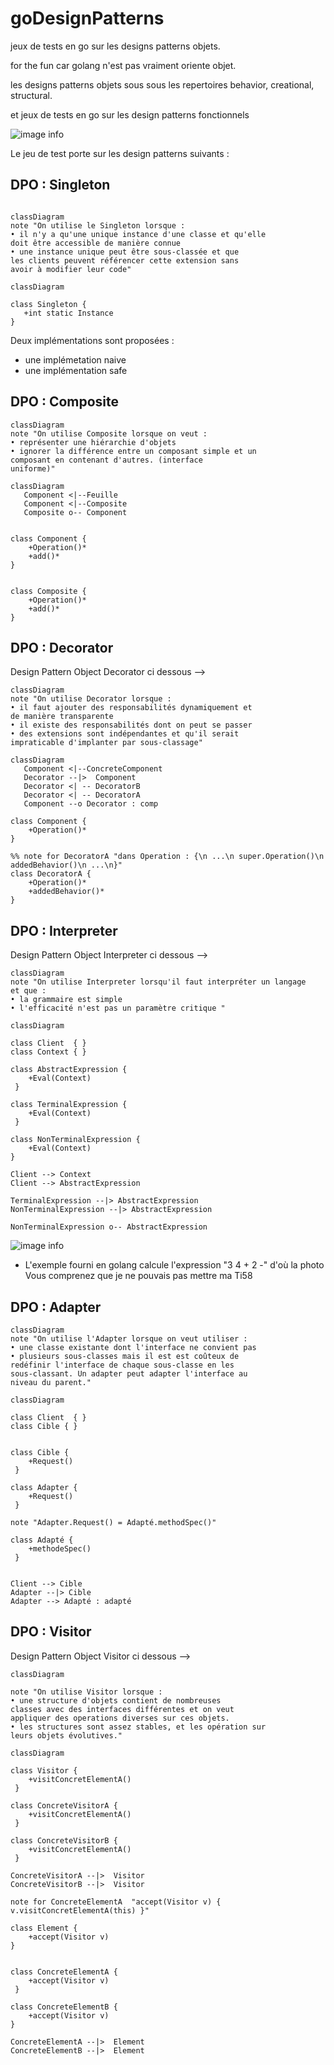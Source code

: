 # goDesignPatterns

jeux de tests en go sur les designs patterns objets.

for the fun car golang n'est pas vraiment oriente objet.

les designs patterns objets sous sous les repertoires behavior, creational, structural.

et jeux de tests en go sur les design patterns fonctionnels

![image info](./ADR/DPO.png)

Le jeu de test porte sur les design patterns suivants :

## DPO : Singleton 

```mermaid

classDiagram 
note "On utilise le Singleton lorsque :
• il n'y a qu'une unique instance d'une classe et qu'elle
doit être accessible de manière connue
• une instance unique peut être sous-classée et que
les clients peuvent référencer cette extension sans
avoir à modifier leur code"

```

```mermaid
classDiagram 

class Singleton {
   +int static Instance
}

```
Deux implémentations sont proposées : 
- une implémetation naive
- une implémentation safe 

## DPO : Composite

```mermaid
classDiagram
note "On utilise Composite lorsque on veut :
• représenter une hiérarchie d'objets
• ignorer la différence entre un composant simple et un
composant en contenant d'autres. (interface
uniforme)"

```


```mermaid
classDiagram
   Component <|--Feuille
   Component <|--Composite
   Composite o-- Component


class Component {
    +Operation()*
    +add()*
}


class Composite {
    +Operation()*
    +add()*
}

```

## DPO : Decorator

Design Pattern Object Decorator ci dessous -->

```mermaid
classDiagram
note "On utilise Decorator lorsque :
• il faut ajouter des responsabilités dynamiquement et
de manière transparente
• il existe des responsabilités dont on peut se passer
• des extensions sont indépendantes et qu'il serait
impraticable d'implanter par sous-classage"

```


```mermaid
classDiagram
   Component <|--ConcreteComponent
   Decorator --|>  Component
   Decorator <| -- DecoratorB
   Decorator <| -- DecoratorA
   Component --o Decorator : comp

class Component {
    +Operation()*
}

%% note for DecoratorA "dans Operation : {\n ...\n super.Operation()\n addedBehavior()\n ...\n}"
class DecoratorA {
    +Operation()*
    +addedBehavior()*
}

```

## DPO : Interpreter

Design Pattern Object Interpreter ci dessous -->

```mermaid
classDiagram
note "On utilise Interpreter lorsqu'il faut interpréter un langage
et que :
• la grammaire est simple
• l'efficacité n'est pas un paramètre critique "
```

```mermaid
classDiagram

class Client  { }
class Context { }

class AbstractExpression {
    +Eval(Context)
 }

class TerminalExpression {
    +Eval(Context)
 }

class NonTerminalExpression { 
    +Eval(Context)
}

Client --> Context
Client --> AbstractExpression

TerminalExpression --|> AbstractExpression
NonTerminalExpression --|> AbstractExpression

NonTerminalExpression o-- AbstractExpression

```
![image info](./ADR/HP25.png)

- L'exemple fourni en golang calcule l'expression "3 4 + 2 -" d'où la photo
Vous comprenez que je ne pouvais pas mettre ma Ti58

## DPO : Adapter

```mermaid
classDiagram
note "On utilise l'Adapter lorsque on veut utiliser :
• une classe existante dont l'interface ne convient pas
• plusieurs sous-classes mais il est est coûteux de
redéfinir l'interface de chaque sous-classe en les
sous-classant. Un adapter peut adapter l'interface au
niveau du parent."

```

```mermaid
classDiagram

class Client  { }
class Cible { }


class Cible {
    +Request()
 }

class Adapter {
    +Request()
 }

note "Adapter.Request() = Adapté.methodSpec()"

class Adapté {
    +methodeSpec()
 }


Client --> Cible
Adapter --|> Cible
Adapter --> Adapté : adapté

```

## DPO : Visitor

Design Pattern Object Visitor ci dessous -->
```mermaid
classDiagram

note "On utilise Visitor lorsque :
• une structure d'objets contient de nombreuses
classes avec des interfaces différentes et on veut
appliquer des operations diverses sur ces objets.
• les structures sont assez stables, et les opération sur
leurs objets évolutives."
```

```mermaid
classDiagram

class Visitor {
    +visitConcretElementA()
 }

class ConcreteVisitorA {
    +visitConcretElementA()
 }

class ConcreteVisitorB {
    +visitConcretElementA()
 }

ConcreteVisitorA --|>  Visitor
ConcreteVisitorB --|>  Visitor

note for ConcreteElementA  "accept(Visitor v) { v.visitConcretElementA(this) }"

class Element {
    +accept(Visitor v) 
}


class ConcreteElementA {
    +accept(Visitor v)
 }

class ConcreteElementB {
    +accept(Visitor v)
}

ConcreteElementA --|>  Element
ConcreteElementB --|>  Element


```

